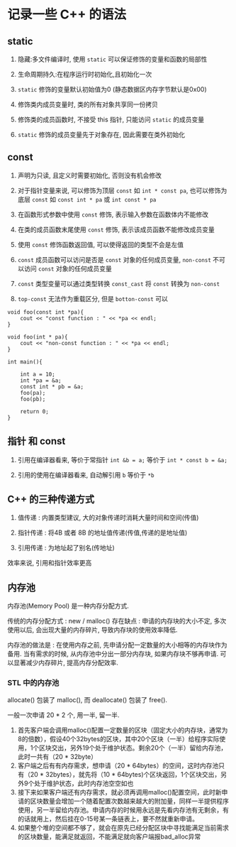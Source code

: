 # 记录一些 C++ 的语法

## static

1. 隐藏:多文件编译时, 使用 `static` 可以保证修饰的变量和函数的局部性

2. 生命周期持久:在程序运行时初始化,且初始化一次

3. `static` 修饰的变量默认初始值为0 (静态数据区内存字节默认是0x00)

4. 修饰类内成员变量时, 类的所有对象共享同一份拷贝

5. 修饰类的成员函数时, 不接受 this 指针, 只能访问 `static` 的成员变量

6. `static` 修饰的成员变量先于对象存在, 因此需要在类外初始化

## const

1. 声明为只读, 且定义时需要初始化, 否则没有机会修改

2. 对于指针变量来说, 可以修饰为顶层 `const` 如 `int * const pa`, 也可以修饰为底层 `const` 如 `const int * pa` 或 `int const * pa`

3. 在函数形式参数中使用 `const` 修饰, 表示输入参数在函数体内不能修改

4. 在类的成员函数末尾使用 `const` 修饰, 表示该成员函数不能修改成员变量

5. 使用 `const` 修饰函数返回值, 可以使得返回的类型不会是左值

6. `const` 成员函数可以访问是否是 `const` 对象的任何成员变量, `non-const` 不可以访问 `const` 对象的任何成员变量

7. `const` 类型变量可以通过类型转换 `const_cast` 将 `const` 转换为 `non-const`

8. `top-const` 无法作为重载区分, 但是 `botton-const` 可以

```
void foo(const int *pa){
    cout << "const function : " << *pa << endl;
}

void foo(int * pa){
    cout << "non-const function : " << *pa << endl; 
}

int main(){
    
    int a = 10;
    int *pa = &a;
    const int * pb = &a;
    foo(pa);
    foo(pb);

    return 0;
}
```

## 指针 和 const

1. 引用在编译器看来, 等价于常指针 `int &b = a;` 等价于 `int * const b = &a;`

2. 引用的使用在编译器看来, 自动解引用 `b` 等价于 `*b`

## C++ 的三种传递方式

1. 值传递 : 内置类型建议, 大的对象传递时消耗大量时间和空间(传值)

2. 指针传递 : 将4B 或者 8B 的地址值传递(传值,传递的是地址值)

3. 引用传递 : 为地址起了别名(传地址)

效率来说, 引用和指针效率更高

## 内存池

内存池(Memory Pool) 是一种内存分配方式. 

传统的内存分配方式 : new / malloc() 存在缺点 : 申请的内存块的大小不定, 多次使用以后, 会出现大量的内存碎片, 导致内存块的使用效率降低.

内存池的做法是 : 在使用内存之前, 先申请分配一定数量的大小相等的内存块作为备用. 当有需求的时候, 从内存池中分出一部分内存块, 如果内存块不够再申请. 可以显著减少内存碎片, 提高内存分配效率.

### STL 中的内存池

allocate() 包装了 malloc(), 而 deallocate() 包装了 free().

一般一次申请 20 * 2 个, 用一半, 留一半.

1. 首先客户端会调用malloc()配置一定数量的区块（固定大小的内存块，通常为8的倍数），假设40个32bytes的区块，其中20个区块（一半）给程序实际使用，1个区块交出，另外19个处于维护状态。剩余20个（一半）留给内存池，此时一共有（20 * 32byte）
2. 客户端之后有有内存需求，想申请（20 * 64bytes）的空间，这时内存池只有（20 * 32bytes），就先将（10 * 64bytes)个区块返回，1个区块交出，另外9个处于维护状态，此时内存池空空如也
3. 接下来如果客户端还有内存需求，就必须再调用malloc()配置空间，此时新申请的区块数量会增加一个随着配置次数越来越大的附加量，同样一半提供程序使用，另一半留给内存池。申请内存的时候用永远是先看内存池有无剩余，有的话就用上，然后挂在0-15号某一条链表上，要不然就重新申请。
4. 如果整个堆的空间都不够了，就会在原先已经分配区块中寻找能满足当前需求的区块数量，能满足就返回，不能满足就向客户端报bad_alloc异常



